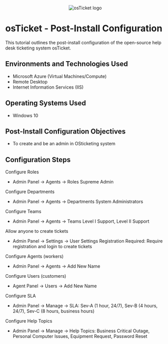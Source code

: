 <p align="center">
<img src="https://i.imgur.com/Clzj7Xs.png" alt="osTicket logo"/>
</p>

<h1>osTicket - Post-Install Configuration</h1>
This tutorial outlines the post-install configuration of the open-source help desk ticketing system osTicket.<br />



<h2>Environments and Technologies Used</h2>

- Microsoft Azure (Virtual Machines/Compute)
- Remote Desktop
- Internet Information Services (IIS)

<h2>Operating Systems Used </h2>

- Windows 10</b> 

<h2>Post-Install Configuration Objectives</h2>

- To create and be an admin in OSticketing system

<h2>Configuration Steps</h2>

Configure Roles

- Admin Panel -> Agents -> Roles
Supreme Admin

Configure Departments
 
- Admin Panel -> Agents -> Departments
System Administrators

Configure Teams

- Admin Panel -> Agents -> Teams
Level I Support,
Level II Support

Allow anyone to create tickets

- Admin Panel -> Settings -> User Settings
Registration Required: 
Require registration and login to create tickets 

Configure Agents (workers)

- Admin Panel -> Agents -> Add New
Name

Configure Users (customers)

- Agent Panel -> Users -> Add New Name

Configure SLA

- Admin Panel -> Manage -> SLA:
Sev-A (1 hour, 24/7),
Sev-B (4 hours, 24/7),
Sev-C (8 hours, business hours)

Configure Help Topics

- Admin Panel -> Manage -> Help Topics:
Business Critical Outage,
Personal Computer Issues,
Equipment Request,
Password Reset





